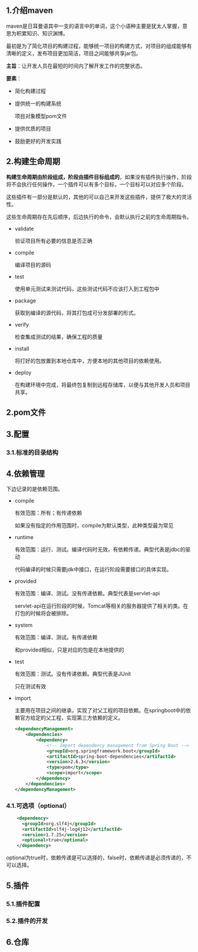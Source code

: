 ## 1.介绍maven

maven是日耳曼语其中一支的语言中的单词，这个小语种主要是犹太人掌握，意思为积累知识、知识渊博。

最初是为了简化项目的构建过程，能够统一项目的构建方式，对项目的组成能够有清晰的定义，发布项目更加简洁，项目之间能够共享jar包。

**主旨**：让开发人员在最短的时间内了解开发工作的完整状态。

**要素**：

- 简化构建过程

- 提供统一的构建系统

  项目对象模型pom文件

- 提供优质的项目

- 鼓励更好的开发实践

## 2.构建生命周期

**构建生命周期由阶段组成，阶段由插件目标组成的**，如果没有插件执行操作，阶段将不会执行任何操作，一个插件可以有多个目标，一个目标可以对应多个阶段。

这些插件有一部分是默认的，其他的可以自己来开发这些插件，提供了极大的灵活性。

这些生命周期存在先后顺序，后边执行的命令，会默认执行之前的生命周期指令。

- validate 

  验证项目所有必要的信息是否正确

- compile

  编译项目的源码

- test

  使用单元测试来测试代码，这些测试代码不应该打入到工程包中

- package

  获取到编译的源代码，将其打包成可分发部署的形式。

- verify

  检查集成测试的结果，确保工程的质量

- install

  将打好的包放置到本地仓库中，方便本地的其他项目的依赖使用。

- deploy

  在构建环境中完成，将最终包复制到远程存储库，以便与其他开发人员和项目共享。
  
## 2.pom文件

## 3.配置

### 3.1.标准的目录结构

## 4.依赖管理

下边记录的是依赖范围。

- compile

  有效范围：所有；有传递依赖

  如果没有指定的作用范围时，compile为默认类型，此种类型最为常见

- runtime

  有效范围：运行、测试。编译代码时无效，有依赖传递。典型代表是jdbc的驱动

  代码编译的时候只需要jdk中接口，在运行阶段需要接口的具体实现。

- provided

  有效范围：编译、测试。没有传递依赖。典型代表是servlet-api

  servlet-api在运行阶段的时候，Tomcat等相关的服务器提供了相关的类。在打包的时候将会被排除。

- system

  有效范围：编译、测试。有传递依赖

  和provided相似，只是对应的包是在本地提供的

- test

  有效范围：测试。没有传递依赖。典型代表是JUnit

  只在测试有效
  
- import

  主要用在项目之间的继承，实现了对父工程的项目依赖。在springboot中的依赖官方给定的父工程，实现第三方依赖的定义。

  ```xml
  <dependencyManagement>
      <dependencies>
          <dependency>
              <!-- Import dependency management from Spring Boot -->
              <groupId>org.springframework.boot</groupId>
              <artifactId>spring-boot-dependencies</artifactId>
              <version>2.6.3</version>
              <type>pom</type>
              <scope>import</scope>
          </dependency>
      </dependencies>
  </dependencyManagement>
  ```

### 4.1.可选项（optional）

```xml
    <dependency>
      <groupId>org.slf4j</groupId>
      <artifactId>slf4j-log4j12</artifactId>
      <version>1.7.25</version>
      <optional>true</optional>
    </dependency>
```

optional为true时，依赖传递是可以选择的，false时，依赖传递是必须传递的，不可以选择。


## 5.插件

### 5.1.插件配置

### 5.2.插件的开发

## 6.仓库